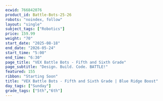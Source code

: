 ```yaml
---
ecwid: 766842076
product_id: Battle-Bots-25-26
robots: "noindex, follow"
layout: "single"
subject_tags: ["Robotics"]
price: 159.99
weight: "70"
start_date: "2025-08-18"
end_date: "2026-05-24"
start_time: "5:00"
end_time: "6:30"
page_title: "VEX Battle Bots - Fifth and Sixth Grade"
page_subtitle: "Design. Build. Code. BATTLE!"
featured: 155
ribbon: "Starting Soon"
title: "VEX Battle Bots - Fifth and Sixth Grade | Blue Ridge Boost"
day_tags: ["Sunday"]
grade_tags: ["5th","6th"]
---
```

